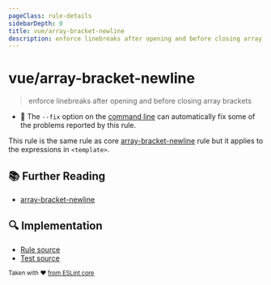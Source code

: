 ```yaml
---
pageClass: rule-details
sidebarDepth: 0
title: vue/array-bracket-newline
description: enforce linebreaks after opening and before closing array brackets
---
```

# vue/array-bracket-newline
> enforce linebreaks after opening and before closing array brackets

- :wrench: The `--fix` option on the [command line](https://eslint.org/docs/user-guide/command-line-interface#fixing-problems) can automatically fix some of the problems reported by this rule.

This rule is the same rule as core [array-bracket-newline] rule but it applies to the expressions in `<template>`.

## :books: Further Reading

- [array-bracket-newline]

[array-bracket-newline]: https://eslint.org/docs/rules/array-bracket-newline

## :mag: Implementation

- [Rule source](https://github.com/vuejs/eslint-plugin-vue/blob/master/lib/rules/array-bracket-newline.js)
- [Test source](https://github.com/vuejs/eslint-plugin-vue/blob/master/tests/lib/rules/array-bracket-newline.js)

<sup>Taken with ❤️ [from ESLint core](https://eslint.org/docs/rules/array-bracket-newline)</sup>
